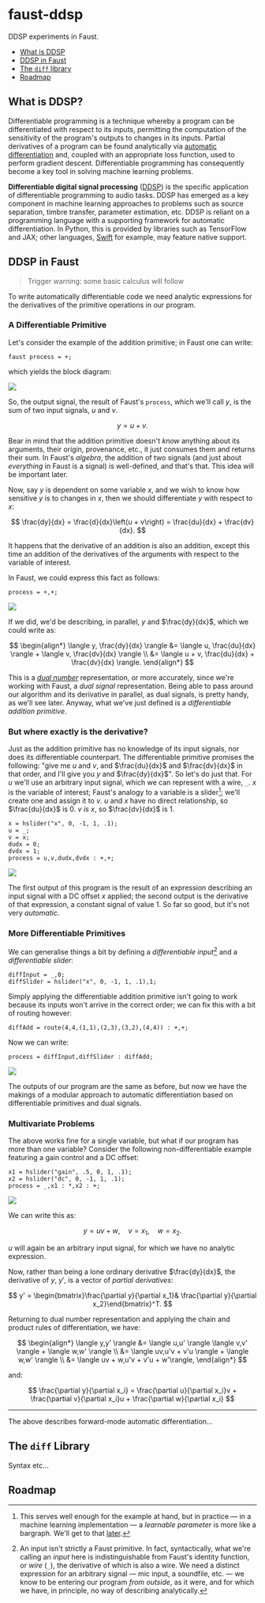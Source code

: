 # faust-ddsp

DDSP experiments in Faust.

- [What is DDSP](#what-is-ddsp)
- [DDSP in Faust](#ddsp-in-faust)
- [The `diff` library](#the-diff-library)
- [Roadmap](#roadmap)

## What is DDSP?

Differentiable programming is a technique whereby a program can be
differentiated with respect to its inputs, permitting the computation of the
sensitivity of the program's outputs to changes in its inputs.
Partial derivatives of a program can be found analytically via
[automatic differentiation](https://en.wikipedia.org/wiki/Automatic_differentiation)
and, coupled with an appropriate loss function, used to perform gradient
descent.
Differentiable programming has consequently become a key tool in solving machine
learning problems.

**Differentiable digital signal processing**
([DDSP](https://intro2ddsp.github.io/background/what-is-ddsp.html)) is the
specific application of differentiable programming to audio tasks.
DDSP has emerged as a key component in machine learning approaches to
problems such as source separation, timbre transfer, parameter estimation, etc.
DDSP is reliant on a programming language with a supporting framework for
automatic differentiation.
In Python, this is provided by libraries such as TensorFlow and JAX;
other languages,
[Swift](https://github.com/apple/swift/blob/main/docs/DifferentiableProgramming.md)
for example, may feature native support.

## DDSP in Faust

> Trigger warning: some basic calculus will follow

To write automatically differentiable code we need analytic expressions for the
derivatives of the primitive operations in our program.

### A Differentiable Primitive

Let's consider the example of the addition primitive; in Faust one can write:

```
faust process = +;
```   

which yields the block diagram:

![](./images/add.svg)

So, the output signal, the result of Faust's `process`, which we'll call $y$, is
the sum of two input signals, $u$ and $v$.

$$y = u + v.$$

Bear in mind that the addition primitive doesn't *know* anything about its
arguments, their origin, provenance, etc., it just consumes them and returns
their sum.
In Faust's *algebra*, the addition of two signals (and just about *everything*
in Faust is a signal) is well-defined, and that's that.
This idea will be important later.

Now, say $y$ is dependent on some variable $x$, and we wish to know how
sensitive $y$ is to changes in $x$, then we should differentiate $y$ with
respect to $x$:

$$
\frac{dy}{dx} = \frac{d}{dx}\left(u + v\right) = \frac{du}{dx} + \frac{dv}{dx}.
$$

It happens that the derivative of an addition is also an addition, except this
time an addition of the derivatives of the arguments with respect to the
variable of interest.

In Faust, we could express this fact as follows:

```faust 
process = +,+; 
```   

![](./images/dualadd.svg)

If we did, we'd be describing, in parallel, $y$ and $\frac{dy}{dx}$, which we
could write as:

$$
\begin{align*}
\langle y, \frac{dy}{dx} \rangle
&= \langle u, \frac{du}{dx} \rangle + \langle v, \frac{dv}{dx} \rangle \\
&= \langle u + v, \frac{du}{dx} + \frac{dv}{dx} \rangle.
\end{align*}
$$

This is a [*dual number*](https://en.wikipedia.org/wiki/Dual_number)
representation, or more accurately, since we're working with Faust, a *dual
signal* representation.
Being able to pass around our algorithm and its derivative in parallel, as dual
signals, is pretty handy, as we'll see later.
Anyway, what we've just defined is a *differentiable addition primitive*.

### But where exactly is the derivative?

Just as the addition primitive has no knowledge of its input signals, nor does
its differentiable counterpart.
The differentiable primitive promises the following: "give me $u$ and $v$, and
$\frac{du}{dx}$ and $\frac{dv}{dx}$ in that order, and I'll give you $y$ and
$\frac{dy}{dx}$".
So let's do just that.
For $u$ we'll use an arbitrary input signal, which we can represent with a wire,
`_`.
$x$ is the variable of interest; Faust's analogy to a variable is a slider[^1];
we'll create one and assign it to $v$.
$u$ and $x$ have no direct relationship, so $\frac{du}{dx}$ is $0$.
$v$ *is* $x$, so $\frac{dv}{dx}$ is $1$.

[^1]: This serves well enough for the example at hand, but in practice &mdash;
in a machine learning implementation &mdash; a *learnable parameter* is more 
like a bargraph. We'll get to that [later](#blahblah).

```faust
x = hslider("x", 0, -1, 1, .1);
u = _;
v = x;
dudx = 0;
dvdx = 1;
process = u,v,dudx,dvdx : +,+;
```

![](./images/dc1.svg)

The first output of this program is the result of an expression describing an
input signal with a DC offset $x$ applied;
the second output is the derivative of that expression, a constant signal of
value $1$.
So far so good, but it's not very *automatic*.

### More Differentiable Primitives

We can generalise things a bit by defining a *differentiable input*[^2] and a
*differentiable slider*:

[^2]: An input isn't strictly a Faust primitive.
In fact, syntactically, what we're calling an *input* here is indistinguishable
from Faust's identity function, or *wire* (`_`), the derivative of which is also
a wire.
We need a distinct expression for an arbitrary signal &mdash; mic input, a
soundfile, etc. &mdash; we know to be entering our program *from outside*, as it
were, and for which we have, in principle, no way of describing analytically.

```faust
diffInput = _,0;
diffSlider = hslider("x", 0, -1, 1, .1),1;
```

Simply applying the differentiable addition primitive isn't going to work 
because its inputs won't arrive in the correct order; we can fix this with a bit
of routing however:

```faust
diffAdd = route(4,4,(1,1),(2,3),(3,2),(4,4)) : +,+;
```

Now we can write:

```faust
process = diffInput,diffSlider : diffAdd;
```
![](./images/dc2.svg)

The outputs of our program are the same as before, but now we have the makings
of a modular approach to automatic differentiation based on differentiable
primitives and dual signals.

### Multivariate Problems

The above works fine for a single variable, but what if our program has more 
than one variable?
Consider the following non-differentiable example featuring a gain control and
a DC offset:

```faust
x1 = hslider("gain", .5, 0, 1, .1);
x2 = hslider("dc", 0, -1, 1, .1);
process = _,x1 : *,x2 : +;
```
![](./images/gaindc1.svg)

We can write this as:

$$
y = uv + w, \quad v = x_1, \quad w = x_2.
$$

$u$ will again be an arbitrary input signal, for which we have no analytic
expression.

Now, rather than being a lone ordinary derivative $\frac{dy}{dx}$, the
derivative of $y$, $y'$, is a vector of *partial derivatives*:

$$
y' = \begin{bmatrix}\frac{\partial y}{\partial x_1}&
\frac{\partial y}{\partial x_2}\end{bmatrix}^T.
$$

Returning to dual number representation and applying the chain and product rules
of differentiation, we have:

$$
\begin{align*}
\langle y,y' \rangle &=
    \langle u,u' \rangle \langle v,v' \rangle + \langle w,w' \rangle \\
                     &= \langle uv,u'v + v'u \rangle + \langle w,w' \rangle \\
                     &= \langle uv + w,u'v + v'u + w'\rangle,
\end{align*}
$$

and:

$$
\frac{\partial y}{\partial x_i} = \frac{\partial u}{\partial x_i}v +
\frac{\partial v}{\partial x_i}u +
\frac{\partial w}{\partial x_i}
$$

---   

The above describes forward-mode automatic differentiation...

## The `diff` Library

Syntax etc...

## Roadmap
